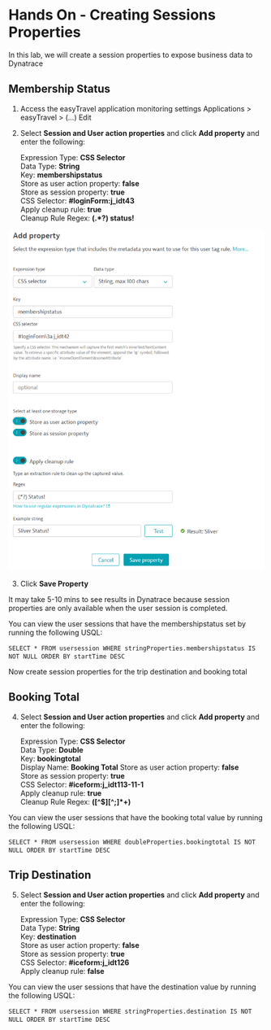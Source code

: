 # Hands On - Creating Sessions Properties

In this lab, we will create a session properties to expose business data to Dynatrace

## Membership Status

1) Access the easyTravel application monitoring settings
  Applications > easyTravel > (...) Edit

2) Select **Session and User action properties** and click **Add property** and enter the following:

   Expression Type: **CSS Selector**  
   Data Type: **String**  
   Key:  **membershipstatus**  
   Store as user action property: **false**  
   Store as session property: **true**  
   CSS Selector:  **#loginForm\:j_idt43**  
   Apply cleanup rule: **true**  
   Cleanup Rule Regex: **(.*?) status!**  

![User Session Property Config](/img/usersession-config.PNG)

3) Click **Save Property**

It may take 5-10 mins to see results in Dynatrace because session properties are only available when the user session is completed.

You can view the user sessions that have the membershipstatus set  by running the following USQL: 

    SELECT * FROM usersession WHERE stringProperties.membershipstatus IS NOT NULL ORDER BY startTime DESC

Now create session properties for the trip destination and booking total

## Booking Total

4) Select **Session and User action properties** and click **Add property** and enter the following:

   Expression Type: **CSS Selector**  
   Data Type: **Double**  
   Key:  **bookingtotal**  
   Display Name: **Booking Total**
   Store as user action property: **false**  
   Store as session property: **true**  
   CSS Selector:  **#iceform\:j_idt113-11-1**  
   Apply cleanup rule: **true**  
   Cleanup Rule Regex: **([^$][^;]*+)**  
   
You can view the user sessions that have the booking total value by running the following USQL: 

    SELECT * FROM usersession WHERE doubleProperties.bookingtotal IS NOT NULL ORDER BY startTime DESC
   
## Trip Destination

5) Select **Session and User action properties** and click **Add property** and enter the following:

   Expression Type: **CSS Selector**  
   Data Type: **String**  
   Key:  **destination**  
   Store as user action property: **false**  
   Store as session property: **true**  
   CSS Selector:  **#iceform\:j_idt126**  
   Apply cleanup rule: **false**  

You can view the user sessions that have the destination value by running the following USQL: 

    SELECT * FROM usersession WHERE stringProperties.destination IS NOT NULL ORDER BY startTime DESC
